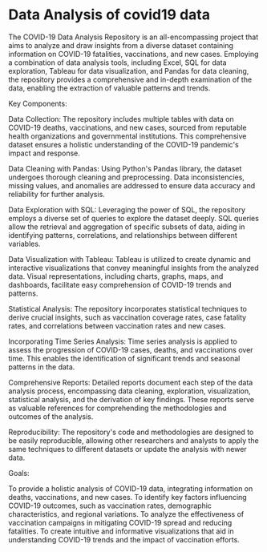 # Data Analysis of covid19 data

The COVID-19 Data Analysis Repository is an all-encompassing project that aims to analyze and draw insights from a diverse dataset containing information on COVID-19 fatalities, vaccinations, and new cases. Employing a combination of data analysis tools, including Excel, SQL for data exploration, Tableau for data visualization, and Pandas for data cleaning, the repository provides a comprehensive and in-depth examination of the data, enabling the extraction of valuable patterns and trends.

Key Components:

Data Collection: The repository includes multiple tables with data on COVID-19 deaths, vaccinations, and new cases, sourced from reputable health organizations and governmental institutions. This comprehensive dataset ensures a holistic understanding of the COVID-19 pandemic's impact and response.

Data Cleaning with Pandas: Using Python's Pandas library, the dataset undergoes thorough cleaning and preprocessing. Data inconsistencies, missing values, and anomalies are addressed to ensure data accuracy and reliability for further analysis.

Data Exploration with SQL: Leveraging the power of SQL, the repository employs a diverse set of queries to explore the dataset deeply. SQL queries allow the retrieval and aggregation of specific subsets of data, aiding in identifying patterns, correlations, and relationships between different variables.

Data Visualization with Tableau: Tableau is utilized to create dynamic and interactive visualizations that convey meaningful insights from the analyzed data. Visual representations, including charts, graphs, maps, and dashboards, facilitate easy comprehension of COVID-19 trends and patterns.

Statistical Analysis: The repository incorporates statistical techniques to derive crucial insights, such as vaccination coverage rates, case fatality rates, and correlations between vaccination rates and new cases.

Incorporating Time Series Analysis: Time series analysis is applied to assess the progression of COVID-19 cases, deaths, and vaccinations over time. This enables the identification of significant trends and seasonal patterns in the data.

Comprehensive Reports: Detailed reports document each step of the data analysis process, encompassing data cleaning, exploration, visualization, statistical analysis, and the derivation of key findings. These reports serve as valuable references for comprehending the methodologies and outcomes of the analysis.

Reproducibility: The repository's code and methodologies are designed to be easily reproducible, allowing other researchers and analysts to apply the same techniques to different datasets or update the analysis with newer data.

Goals:

To provide a holistic analysis of COVID-19 data, integrating information on deaths, vaccinations, and new cases.
To identify key factors influencing COVID-19 outcomes, such as vaccination rates, demographic characteristics, and regional variations.
To analyze the effectiveness of vaccination campaigns in mitigating COVID-19 spread and reducing fatalities.
To create intuitive and informative visualizations that aid in understanding COVID-19 trends and the impact of vaccination efforts.
